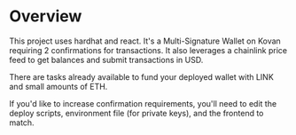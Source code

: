 # Overview

This project uses hardhat and react. It's a Multi-Signature Wallet on Kovan requiring 2 confirmations for transactions. It also leverages a chainlink price feed to get balances and submit transactions in USD.

There are tasks already available to fund your deployed wallet with LINK and small amounts of ETH.

If you'd like to increase confirmation requirements, you'll need to edit the deploy scripts, environment file (for private keys), and the frontend to match.
